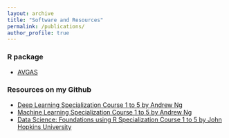 ```yaml
---
layout: archive
title: "Software and Resources"
permalink: /publications/
author_profile: true
---
```


### R package

* [AVGAS](https://github.com/lli289/AVGAS/blob/main/AVGAS_manual.pdf)

### Resources on my Github

* [Deep Learning Specialization Course 1 to 5 by Andrew Ng](https://github.com/lli289/CourseraDeepLearningSpecialization)
* [Machine Learning Specialization Course 1 to 5 by Andrew Ng](https://github.com/lli289/CourseraMachineLearningSpecialization)
* [Data Science: Foundations using R Specialization Course 1 to 5 by John Hopkins University](https://github.com/lli289/CourseraDataScienceFoundationsusingRSpecializaiton)
